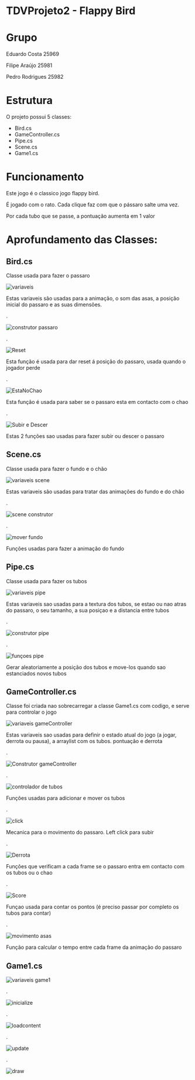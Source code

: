 # TDVProjeto2 - Flappy Bird

# Grupo
Eduardo Costa 25969

Filipe Araújo 25981

Pedro Rodrigues 25982

# Estrutura
O projeto possui 5 classes:

* Bird.cs
* GameController.cs
* Pipe.cs
* Scene.cs
* Game1.cs

# Funcionamento

Este jogo é o classico jogo flappy bird.

É jogado com o rato. Cada clique faz com que o pássaro salte uma vez.

Por cada tubo que se passe, a pontuação aumenta em 1 valor

# Aprofundamento das Classes:

## Bird.cs

Classe usada para fazer o passaro

![variaveis](https://github.com/PRodrigues545/TDVProjeto2/assets/117277133/573695c7-ba2d-43ab-bdb8-9a14009cd9b8)

Estas variaveis são usadas para a animação, o som das asas, a posição inicial do passaro e as suas dimensões.

.

![construtor passaro](https://github.com/PRodrigues545/TDVProjeto2/assets/117277133/40c3e4c6-d59b-4096-9430-aaefeb2a14f7)

.

![Reset](https://github.com/PRodrigues545/TDVProjeto2/assets/117277133/3ce1dab5-6dad-4a39-a3f9-059f10d347b6)

Esta função é usada para dar reset á posição do passaro, usada quando o jogador perde

.

![EstaNoChao](https://github.com/PRodrigues545/TDVProjeto2/assets/117277133/95dd4eb9-1e6c-4fcf-ab1b-b9585e3dd3da)

Esta função é usada para saber se o passaro esta em contacto com o chao

.

![Subir e Descer](https://github.com/PRodrigues545/TDVProjeto2/assets/117277133/f8b3ebb1-24fe-4dcc-80f9-c2822867c7ee)

Estas 2 funções sao usadas para fazer subir ou descer o passaro


## Scene.cs

Classe usada para fazer o fundo e o chão

![variaveis scene](https://github.com/PRodrigues545/TDVProjeto2/assets/117277133/9bfb638e-572a-4897-9c6e-0a8afb88b941)

Estas variaveis são usadas para tratar das animações do fundo e do chão

.

![scene construtor](https://github.com/PRodrigues545/TDVProjeto2/assets/117277133/4db28244-f8fb-45b2-b850-ac2b5ab836d0)

.

![mover fundo](https://github.com/PRodrigues545/TDVProjeto2/assets/117277133/3c3a5d76-459e-4867-8c94-d984adcf0caa)

Funções usadas para fazer a animação do fundo


## Pipe.cs

Classe usada para fazer os tubos

![variaveis pipe](https://github.com/PRodrigues545/TDVProjeto2/assets/117277133/5bcb9f6c-a5a4-4e23-999b-08d20722a846)

Estas variaveis sao usadas para a textura dos tubos, se estao ou nao atras do passaro, o seu tamanho, a sua posiçao e a distancia entre tubos

.

![construtor pipe](https://github.com/PRodrigues545/TDVProjeto2/assets/117277133/a47dfd77-964d-4a2f-846f-721d1872eb07)

.

![funçoes pipe](https://github.com/PRodrigues545/TDVProjeto2/assets/117277133/0f311cb9-bdcb-45e9-a38a-7163e4e9a893)

Gerar aleatoriamente a posição dos tubos e move-los quando sao estanciados novos tubos


## GameController.cs

Classe foi criada nao sobrecarregar a classe Game1.cs com codigo, e serve para controlar o jogo

![variaveis gameController](https://github.com/PRodrigues545/TDVProjeto2/assets/117277133/d29bb5d4-a3f7-482d-bd2b-57e7d34006e6)

Estas variaveis sao usadas para definir o estado atual do jogo (a jogar, derrota ou pausa), a arraylist com os tubos. pontuação e derrota

.

![Construtor gameController](https://github.com/PRodrigues545/TDVProjeto2/assets/117277133/3cd26dc2-8c8c-4716-9f25-2dc48dd3be48)

.

![controlador de tubos](https://github.com/PRodrigues545/TDVProjeto2/assets/117277133/2b6f06cc-a01e-4a2b-8eec-75e2256999b1)

Funções usadas para adicionar e mover os tubos

.

![click](https://github.com/PRodrigues545/TDVProjeto2/assets/117277133/b2832c4c-dd80-4212-b165-5e1eaf60432b)

Mecanica para o movimento do passaro. Left click para subir

.

![Derrota](https://github.com/PRodrigues545/TDVProjeto2/assets/117277133/e61b6ec8-204a-4b78-a786-12e5c2790320)

Funções que verificam a cada frame se o passaro entra em contacto com os tubos ou o chao

.

![Score](https://github.com/PRodrigues545/TDVProjeto2/assets/117277133/3b1a8b2c-f54d-4703-9dde-2998229afa67)

Funçao usada para contar os pontos (é preciso passar por completo os tubos para contar)

.

![movimento asas](https://github.com/PRodrigues545/TDVProjeto2/assets/117277133/73248de6-d2a0-40e1-9d86-60d3dbeb56a5)

Função para calcular o tempo entre cada frame da animação do passaro

## Game1.cs

![variaveis game1](https://github.com/PRodrigues545/TDVProjeto2/assets/117277133/0a08c35c-c96d-4772-8b15-fb2012c465c3)

.

![inicialize](https://github.com/PRodrigues545/TDVProjeto2/assets/117277133/0c656344-2b62-44ac-b10a-df35f7ef4541)

.

![loadcontent](https://github.com/PRodrigues545/TDVProjeto2/assets/117277133/b7b882ca-2944-4b17-88a2-2f6bcf0ad055)

.

![update](https://github.com/PRodrigues545/TDVProjeto2/assets/117277133/af000876-cdbb-4927-9ab3-d5d0ab4eabf2)

.

![draw](https://github.com/PRodrigues545/TDVProjeto2/assets/117277133/b6cf1123-1246-4b5e-ba50-6d345d99138a)

